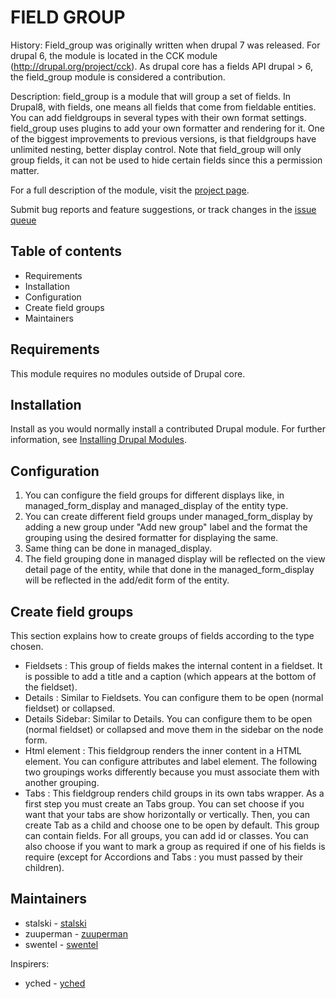 # FIELD GROUP

History:
  Field_group was originally written when drupal 7 was released. For drupal 6,
  the module is located in the CCK module (http://drupal.org/project/cck).
  As drupal core has a fields API drupal > 6, the field_group module
  is considered a contribution.

Description:
  field_group is a module that will group a set of fields. In Drupal8,
  with fields, one means all fields that come from fieldable entities.
  You can add fieldgroups in several types with their own format settings.
  field_group uses plugins to add your own formatter and rendering for
  it.
  One of the biggest improvements to previous versions, is that fieldgroups
  have unlimited nesting, better display control.
  Note that field_group will only group fields, it can not be used to hide
  certain fields since this a permission matter.

For a full description of the module, visit the
[project page](http://drupal.org/project/field_group).

Submit bug reports and feature suggestions, or track changes in the
[issue queue](http://drupal.org/project/issues/field_group)


## Table of contents

- Requirements
- Installation
- Configuration
- Create field groups
- Maintainers


## Requirements

This module requires no modules outside of Drupal core.


## Installation

Install as you would normally install a contributed Drupal module. For further
information, see
[Installing Drupal Modules](https://www.drupal.org/docs/extending-drupal/installing-drupal-modules).


## Configuration

1. You can configure the field groups for different displays like, in
   managed_form_display and managed_display of the entity type.
1. You can create different field groups under managed_form_display by
   adding a new group under "Add new group" label and the format the
   grouping using the desired formatter for displaying the same.
1. Same thing can be done in managed_display.
1. The field grouping done in managed display will be reflected on the
   view detail page of the entity, while that done in the
   managed_form_display will be reflected in the add/edit form of the entity.

## Create field groups
This section explains how to create groups of fields according to the type
chosen.
- Fieldsets : This group of fields makes the internal content in a fieldset.
              It is possible to add a title and a caption (which appears at
              the bottom of the fieldset).
- Details : Similar to Fieldsets. You can configure them to be open (normal
            fieldset) or collapsed.
- Details Sidebar: Similar to Details. You can configure them to be open
                   (normal fieldset) or collapsed and move them in the sidebar
                   on the node form.
- Html element : This fieldgroup renders the inner content in a HTML
                 element. You can configure attributes and label element.
                 The following two groupings works differently because you must
                 associate them with another grouping.
- Tabs : This fieldgroup renders child groups in its own tabs wrapper.
         As a first step you must create an Tabs group. You can set
         choose if you want that your tabs are show horizontally or
         vertically. Then, you can create Tab as a child and choose
         one to be open by default.
         This group can contain fields.
         For all groups, you can add id or classes.
         You can also choose if you want to mark a group as required if one of
         his fields is require (except for Accordions and Tabs : you must passed
         by their children).


## Maintainers

- stalski - [stalski](http://drupal.org/user/322618)
- zuuperman - [zuuperman](http://drupal.org/user/361625)
- swentel - [swentel](http://drupal.org/user/107403)

Inspirers:
- yched - [yched](http://drupal.org/user/39567)
